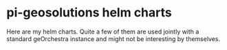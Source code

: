 # pi-geosolutions helm charts

Here are my helm charts. Quite a few of them are used jointly with a standard geOrchestra instance and might not be interesting by themselves.
